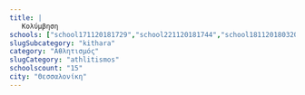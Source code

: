 ```yaml
---
title: |
   Κολύμβηση
schools: ["school171120181729","school221120181744","school181120180320","school161120181017","school241120181436","school181120181310","school191120181158","school021220182051","school161120180208","school251120181339","school201120182148","school221120181017","school221120180656","school131120182036","school161120181632","school241120181700","school231120181017","school231120180905","school021220182217","school231120180948","school201120180656","school241120181505","school221120180822","school161120180641","school241120180348","school181120181324","school201120180027","school181120180305","school191120181451","school181120181758","school151120181939","school251120182051","school021220181632","school151120182232","school021220180836","school221120182344","school221120182022","school151120181100","school181120180417","school151120182008"]
slugSubcategory: "kithara"
category: "Αθλητισμός"
slugCategory: "athlitismos"
schoolscount: "15"
city: "Θεσσαλονίκη"
---
```


